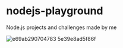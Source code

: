 # nodejs-playground
Node.js projects and challenges made by me

![e69ab290704783 5e39e8ad5f86f](https://github.com/user-attachments/assets/7a31483c-bd7b-4ee0-b8d6-d06b7e21df08)

